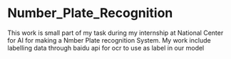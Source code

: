 # Number_Plate_Recognition
This work is small part of my task during my internship at National Center for AI for making a Nmber Plate recognition System.
My work include labelling data through baidu api for ocr to use as label in our model
